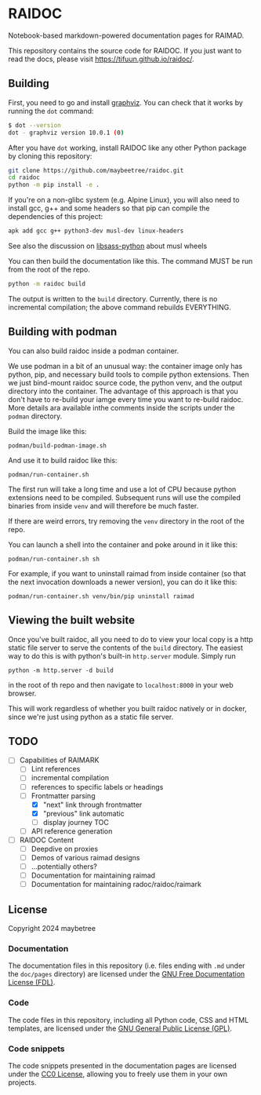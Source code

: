 # RAIDOC

Notebook-based markdown-powered documentation pages for RAIMAD.

This repository contains the source code for RAIDOC.
If you just want to read the docs,
please visit <https://tifuun.github.io/raidoc/>.

## Building

First, you need to go and install [graphviz](https://graphviz.org/).
You can check that it works by running the `dot` command:

```sh
$ dot --version
dot - graphviz version 10.0.1 (0)
```

After you have `dot` working, install RAIDOC like any other Python package
by cloning this repository:

```sh
git clone https://github.com/maybeetree/raidoc.git
cd raidoc
python -m pip install -e .
```

If you're on a non-glibc system (e.g. Alpine Linux),
you will also need to install gcc, g++ and some headers
so that pip can compile the dependencies of this project:

```sh
apk add gcc g++ python3-dev musl-dev linux-headers
```

See also the discussion on
[libsass-python](https://github.com/sass/libsass-python/issues/391#issuecomment-2555670485)
about musl wheels

You can then build the documentation like this.
The command MUST be run from the root of the repo.

```sh
python -m raidoc build
```

The output is written to the `build` directory.
Currently, there is no incremental compilation;
the above command rebuilds EVERYTHING.

## Building with podman

You can also build raidoc inside a podman container.

We use podman in a bit of an unusual way:
the container image only has python, pip,
and necessary build tools to compile python
extensions.
Then we just bind-mount raidoc source code,
the python venv, and the output directory into the container.
The advantage of this approach is that you don't have to
re-build your iamge every time you want to re-build raidoc.
More details ara available inthe comments inside the
scripts under the `podman` directory.

Build the image like this:
```shell
podman/build-podman-image.sh
```

And use it to build raidoc like this:
```shell
podman/run-container.sh
```

The first run will take a long time and use a lot of CPU because python
extensions need to be compiled.
Subsequent runs will use the compiled binaries from inside `venv`
and will therefore be much faster.

If there are weird errors, try removing the `venv`
directory in the root of the repo.

You can launch a shell into the container and poke around in it like this:
```shell
podman/run-container.sh sh
```

For example, if you want to uninstall raimad from inside container
(so that the next invocation downloads a newer version),
you can do it like this:
```shell
podman/run-container.sh venv/bin/pip uninstall raimad
```

## Viewing the built website

Once you've built raidoc,
all you need to do to view your local copy
is a http static file server to serve the contents
of the `build` directory.
The easiest way to do this is with python's
built-in `http.server`
module.
Simply run

```
python -m http.server -d build
```

in the root of th repo and then navigate to
`localhost:8000` in your web browser.

This will work regardless of whether you built raidoc natively
or in docker,
since we're just using python as a static file server.



## TODO

- [ ] Capabilities of RAIMARK
    - [ ] Lint references
    - [ ] incremental compilation
    - [ ] references to specific labels or headings
    - [ ] Frontmatter parsing
        - [x] "next" link through frontmatter
        - [x] "previous" link automatic
        - [ ] display journey TOC
    - [ ] API reference generation
- [ ] RAIDOC Content
    - [ ] Deepdive on proxies
    - [ ] Demos of various raimad designs
    - [ ] ...potentially others?
    - [ ] Documentation for maintaining raimad
    - [ ] Documentation for maintaining radoc/raidoc/raimark

## License

Copyright 2024 maybetree

### Documentation

The documentation files in this repository
(i.e. files ending with `.md` under the `doc/pages` directory)
are licensed under the
[GNU Free Documentation License (FDL)](./LICENSE-FDL.txt).

### Code

The code files in this repository,
including all Python code,
CSS and HTML templates, are licensed under the
[GNU General Public License (GPL)](./LICENSE-GPL.txt).

### Code snippets

The code snippets presented in the documentation pages
are licensed under the [CC0 License](./LICENSE-CC0.txt),
allowing you to freely use them in your own projects.


